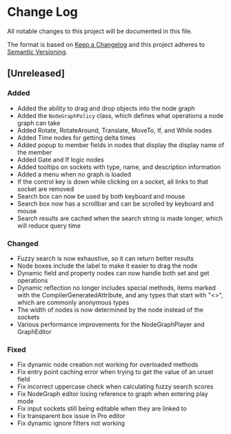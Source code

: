 # Change Log
All notable changes to this project will be documented in this file.

The format is based on [Keep a Changelog](http://keepachangelog.com/) 
and this project adheres to [Semantic Versioning](http://semver.org/).

## [Unreleased]

### Added
* Added the ability to drag and drop objects into the node graph
* Added the `NodeGraphPolicy` class, which defines what operations a node
  graph can take
* Added Rotate, RotateAround, Translate, MoveTo, If, and While nodes
* Added Time nodes for getting delta times
* Added popup to member fields in nodes that display the display name of the
  member
* Added Gate and If logic nodes
* Added tooltips on sockets with type, name, and description information
* Added a menu when no graph is loaded
* If the control key is down while clicking on a socket, all links to that
  socket are removed
* Search box can now be used by both keyboard and mouse
* Search box now has a scrollbar and can be scrolled by keyboard and mouse
* Search results are cached when the search string is made longer, which
  will reduce query time

### Changed
* Fuzzy search is now exhaustive, so it can return better results
* Node boxes include the label to make it easier to drag the node
* Dynamic field and property nodes can now handle both set and get operations
* Dynamic reflection no longer includes special methods, items marked with the
  CompilerGeneratedAttribute, and any types that start with "<>", which are
  commonly anonymous types
* The width of nodes is now determined by the node instead of the sockets
* Various performance improvements for the NodeGraphPlayer and GraphEditor

### Fixed
* Fix dynamic node creation not working for overloaded methods
* Fix entry point caching error when trying to get the value of an unset field
* Fix incorrect uppercase check when calculating fuzzy search scores
* Fix NodeGraph editor losing reference to graph when entering play mode
* Fix input sockets still being editable when they are linked to
* Fix transparent box issue in Pro editor
* Fix dynamic ignore filters not working

